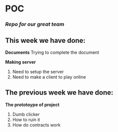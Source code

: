 # POC
### *Repo for our great team*

## This week we have done:
**Documents**
Trying to complete the document

**Making server**
1. Need to setup the server
2. Need to make a client to play online

## The previous week we have done:
**The prototoype of project**
1. Dumb clicker
2. How to ruin it
3. How do contracts work
